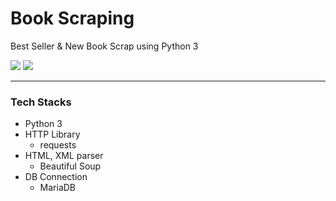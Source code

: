 # Book Scraping

Best Seller & New Book Scrap using Python 3

<p>
    <img src="https://img.shields.io/static/v1?label=Python&message=3.9.10&color=3776AB&logo=Python&logoColor=fff">
    <img src="https://img.shields.io/static/v1?label=MariaDB&message=10.5.5&color=003545&logo=MariaDB">
</p>

***

### Tech Stacks

- Python 3
- HTTP Library
  - requests
- HTML, XML parser
  - Beautiful Soup
- DB Connection
  - MariaDB